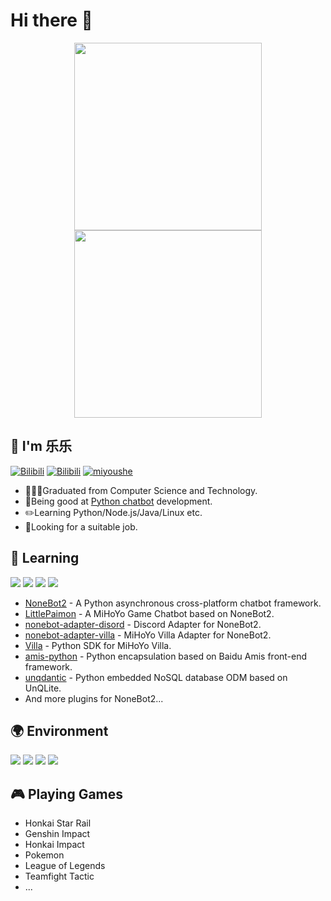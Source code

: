 # Hi there 👋
  
<p align="center">
  <img width="300px" src="https://count.getloli.com/get/@CokeLau?theme=rule34"></img>
  <img width="300px" src="https://github-readme-stats.vercel.app/api/top-langs/?username=CokeLau&layout=compact"></img>
</p>

## 🌟 I'm **乐乐**
[![Bilibili](https://img.shields.io/badge/github-CMHopeSunshine-00A2D8.svg?logo=github)](https://github.com/CokeLau)
[![Bilibili](https://img.shields.io/badge/bilibili-CherishMoon-00A2D8.svg?logo=bilibili)](https://space.bilibili.com/85589983)
[![miyoushe](https://img.shields.io/badge/%E7%B1%B3%E6%B8%B8%E7%A4%BE-%E6%83%9C%E6%9C%88-00A2D8.svg)](https://www.miyoushe.com/ys/accountCenter/postList?id=49837885)


- 👨🏻‍🎓Graduated from Computer Science and Technology.
- 🤖Being good at [Python chatbot](https://github.com/nonebot/nonebot2) development.
- ✏️Learning Python/Node.js/Java/Linux etc.
- 👀Looking for a suitable job.

## 📖 **Learning**

![](https://img.shields.io/badge/-Python-3776ab?style=flat-square&logo=Python&logoColor=fff)
![](https://img.shields.io/badge/-Linux-fcc624?style=flat-square&logo=Linux&logoColor=fff)
![](https://img.shields.io/badge/-JavaScript-4fc08d?style=flat-square&logo=javascript&logoColor=fff)
![](https://img.shields.io/badge/-Java-31a8ff?style=flat-square&logo=springboot&logoColor=fff)

- [NoneBot2](https://github.com/nonebot/nonebot2) - A Python asynchronous cross-platform chatbot framework.
- [LittlePaimon](https://github.com/CMHopeSunshine/LittlePaimon) - A MiHoYo Game Chatbot based on NoneBot2.
- [nonebot-adapter-disord](https://github.com/CMHopeSunshine/adapter-discord) - Discord Adapter for NoneBot2.
- [nonebot-adapter-villa](https://github.com/CMHopeSunshine/nonebot-adapter-villa) - MiHoYo Villa Adapter for NoneBot2.
- [Villa](https://github.com/CMHopeSunshine/villa-py) - Python SDK for MiHoYo Villa.
- [amis-python](https://github.com/CMHopeSunshine/amis-python) - Python encapsulation based on Baidu Amis front-end framework.
- [unqdantic](https://github.com/CMHopeSunshine/unqdantic) - Python embedded NoSQL database ODM based on UnQLite. 
- And more plugins for NoneBot2...

## 🌍 **Environment**

![](https://img.shields.io/badge/Windows10-0078d6?style=flat-square&logo=windows&logoColor=fff)
![](https://img.shields.io/badge/Ubuntu-E95420?style=flat-square&logo=ubuntu&logoColor=white)
![](https://img.shields.io/badge/Visual%20Studio%20Code-007acc?style=flat-square&logo=visual-studio-code&logoColor=fff)
![](https://img.shields.io/badge/PyCharm-4fc08d?style=flat-square&logo=pycharm&logoColor=fff)


## 🎮 Playing **Games**

- Honkai Star Rail
- Genshin Impact
- Honkai Impact
- Pokemon
- League of Legends
- Teamfight Tactic
- ...
